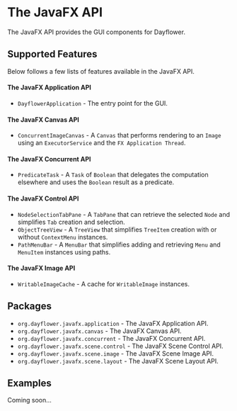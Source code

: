 The JavaFX API
=============
The JavaFX API provides the GUI components for Dayflower.

Supported Features
------------------
Below follows a few lists of features available in the JavaFX API.

#### The JavaFX Application API
* `DayflowerApplication` - The entry point for the GUI.

#### The JavaFX Canvas API
* `ConcurrentImageCanvas` - A `Canvas` that performs rendering to an `Image` using an `ExecutorService` and the `FX Application Thread`.

#### The JavaFX Concurrent API
* `PredicateTask` - A `Task` of `Boolean` that delegates the computation elsewhere and uses the `Boolean` result as a predicate.

#### The JavaFX Control API
* `NodeSelectionTabPane` - A `TabPane` that can retrieve the selected `Node` and simplifies `Tab` creation and selection.
* `ObjectTreeView` - A `TreeView` that simplifies `TreeItem` creation with or without `ContextMenu` instances.
* `PathMenuBar` - A `MenuBar` that simplifies adding and retrieving `Menu` and `MenuItem` instances using paths.

#### The JavaFX Image API
* `WritableImageCache` - A cache for `WritableImage` instances.

Packages
--------
* `org.dayflower.javafx.application` - The JavaFX Application API.
* `org.dayflower.javafx.canvas` - The JavaFX Canvas API.
* `org.dayflower.javafx.concurrent` - The JavaFX Concurrent API.
* `org.dayflower.javafx.scene.control` - The JavaFX Scene Control API.
* `org.dayflower.javafx.scene.image` - The JavaFX Scene Image API.
* `org.dayflower.javafx.scene.layout` - The JavaFX Scene Layout API.

Examples
--------
Coming soon...
